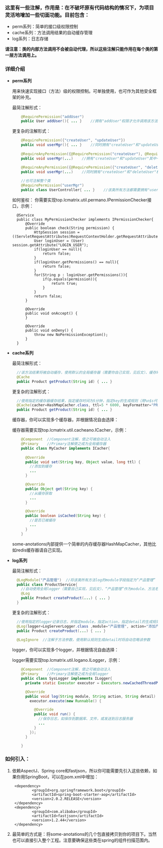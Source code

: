 ### 这里有一些注解，作用是：在不破坏原有代码结构的情况下，为项目灵活地增加一些切面功能。目前包含：
* perm系列：简单的接口级权限控制
* cache系列：方法调用结果的自动缓存管理
* log系列：日志存储

**请注意：类的内部方法调用不会被自动代理，所以这些注解只能作用在每个类的第一层方法调用上。**

### 详细介绍
* **perm系列**

  用来快速实现接口（方法）级的权限控制。可单独使用，也可作为其他安全框架的补充。
  
  最简注解形式：
  
    ```java
        @RequirePermission("addUser")
        public User addUser(){ ... }    //拥有"addUser"权限才允许调用该方法
    ```
        
  更复杂的注解形式：
  
    ```java
        @RequirePermission({"createUser", "updateUser"})
        public void userMgr(){ ... }    //同时拥有"createUser"和"updateUser"权限才允许调用该方法
        
        @RequireAnyPermission({@RequirePermission("createUser"), @RequirePermission("updateUser")})
        public void userMgr(...)    //拥有"createUser"和"updateUser"其中一项权限即可调用该方法

        @RequireAnyPermission({@RequirePermission({"createUser", "deleteUser"}), @RequirePermission("updateUser")})
        public void userMgr(...)    //同时拥有"createUser"和"deleteUser"权限，或者拥有"updateUser"权限即可调用该方法
        
        //也可注解整个类
        @RequirePermission("userMgr")
        public class UserController{ ... }    //该类所有方法都需要拥有"userMgr"权限才可调用
    ```
        
  如何鉴权：
        你需要实现top.lcmatrix.util.permano.IPermissionChecker接口，示例：
        
        @Service
        public class MyPermissionChecker implements IPermissionChecker{
            @Override
            public boolean check(String permission) {
                HttpSession session = ((ServletRequestAttributes)RequestContextHolder.getRequestAttributes()).getRequest().getSession();
                User loginUser = (User) session.getAttribute("LOGIN_USER");
                if(loginUser == null){
                    return false;
                }
                if(loginUser.getPermissions() == null){
                    return false;
                }
                for(String p : loginUser.getPermissions()){
                    if(p.equals(permission)){
                        return true;
                    }
                }
                return false;
            }

            @Override
            public void onAccept() {
            }

            @Override
            public void onDeny() {
                throw new NoPermissionException();
            }
        }
        
* **cache系列**

  最简注解形式：
    ```java
      //该方法结果将被自动缓存，使用默认的全局缓存器（需要你自己实现，见后文）、缓存时间（10分钟）和key生成规则（方法签名+参数json序列化后的值）
      @Cache
      public Product getProduct(String id) { ... }
    ```
  更复杂的注解形式：
    ```java
      //使用指定的缓存器缓存结果，指定缓存时间为5分钟，指定key的生成规则（用%n$s代替被注解方法的第n（从1开始）个参数（json序列化后的值））
      @Cache(cacher=HashMapCacher.class, ttl=5 * 6000, keyFormatter="PRODUCT_CACHE_%1$s")
      public Product getProduct(String id) { ... }  
    ```
  缓存器，你可以实现多个缓存器，并根据情况自由选择：
  
  缓存器需要实现top.lcmatrix.util.cacheano.ICacher，示例：
  ```java
      @Component  //Component注解，使之可被自动注入
      @Primary    //Primary注解使之成为全局缓存器
      public class MyCacher implements ICacher{
      
        @Override
        public void set(String key, Object value, long ttl) {
          //添加到缓存
          ...
        }

        @Override
        public Object get(String key) {
          //从缓存获取
          ...
        }

        @Override
        public boolean isCached(String key) {
          //是否已被缓存
          ...
        }
      }
  ```
  some-anotations内部提供一个简单的内存缓存器HashMapCacher，其他比如redis缓存器请自己实现。
  
* **log系列**

  最简注解形式：
    ```java
      @LogModule("产品管理")  //将该类所有方法log的module字段指定为“产品管理”
      public class ProductService{
        //自动使用全局logger（需要自己实现，见后文）、“产品管理”作为module、方法名作为action、所有参数作为detail记录日志
        @Log
        public Product createProduct(...) { ... }
      }
    ```
  更复杂的注解形式：
    ```java
      //使用指定的logger记录日志，并指定module，指定action，指定detail的生成规则（用%n$s代替被注解方法的第n（从1开始）个参数（json序列化后的值））
      @Log(logger=LogServerLogger.class ,module="产品管理", action="添加产品", detail="产品名称：%1$s")
      public Product createProduct(...) { ... }
      
      @LogIgnore  //注解于方法参数，使用默认规则生成detail时将自动忽略该参数
    ```
  logger，你可以实现多个logger，并根据情况自由选择：
  
  logger需要实现top.lcmatrix.util.logano.ILogger，示例：
  ```java
      @Component  //Component注解，使之可被自动注入
      @Primary    //Primary注解使之成为全局logger
      public class SysLogger implements ILogger{
        private static Executor executor = Executors.newCachedThreadPool();   //建议异步保存日志

        @Override
        public void log(String module, String action, String detail) {
          executor.execute(new Runnable() {

            @Override
            public void run() {
              //保存日志，如保存到数据库、文件，或发送到日志服务器
              ...
            }
          });
        }

      }
  ```
  
### 如何引入：

1. 依赖AspectJ、Spring core和fastjson，所以你可能需要先引入这些依赖，如果你用SpringBoot，可以在pom.xml中增加：

        <dependency>
                <groupId>org.springframework.boot</groupId>
                <artifactId>spring-boot-starter-aop</artifactId>
                <version>2.0.2.RELEASE</version>
        </dependency>
        <dependency>
                <groupId>com.alibaba</groupId>
                <artifactId>fastjson</artifactId>
                <version>1.2.44</version>
        </dependency>
        
2. 最简单的方式是：将some-anotations的几个包直接拷贝到你的项目下。当然也可以直接引入整个工程。注意要确保这些类在spring的组件扫描范围内。
